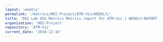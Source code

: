 ```yaml
---
layout: 'weekly'
permalink: '/metrics/HDI-Project/ATM-Vis/WEEKLY/'
title: 'DAI Lab OSS Metrics Metrics report for ATM-Vis | WEEKLY-REPORT-2018-12-16'
organization: 'HDI-Project'
repository: 'ATM-Vis'
current_date: '2018-12-16'
---
```

